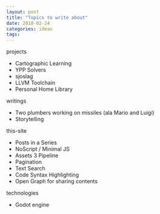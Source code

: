 ```yaml
---
layout: post
title: "Topics to write about"
date: 2018-02-24
categories: ideas
tags:
---
```


projects
- Cartographic Learning
- YPP Solvers
- sjoslag
- LLVM Toolchain
- Personal Home Library

writings
- Two plumbers working on missiles (ala Mario and Luigi)
- Storytelling

this-site
- Posts in a Series
- NoScript / Minimal JS
- Assets 3 Pipeline
- Pagination
- Text Search
- Code Syntax Highlighting
- Open Graph for sharing contents

technologies
- Godot engine

